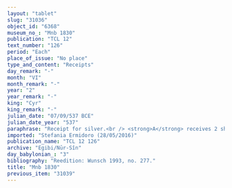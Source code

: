 ```yaml
---
layout: "tablet"
slug: "31036"
object_id: "6368"
museum_no_: "Mnb 1830"
publication: "TCL 12"
text_number: "126"
period: "Each"
place_of_issue: "No place"
type_and_content: "Receipts"
day_remark: "-"
month: "VI"
month_remark: "-"
year: "2"
year_remark: "-"
king: "Cyr"
king_remark: "-"
julian_date: "07/09/537 BCE"
julian_date_year: "537"
paraphrase: "Receipt for silver.<br /> <strong>A</strong> receives 2 shekels of silver from <strong>B</strong>. Names of 2 witnesses (introduced by <em>ina u</em><em>&scaron;uzzi</em>). No name of the scribe.<br /> &nbsp;<br /> <strong>A </strong>= Nergal-u&scaron;allim/&Scaron;ama&scaron;-zēra-u&scaron;ab&scaron;i; <strong>B </strong>= Iddin-Marduk/Iqī&scaron;āya(//Nūr-S&icirc;n)"
imported: "Stefania Ermidoro (28/05/2016)"
publication_name: "TCL 12 126"
archive: "Egibi/Nūr-Sîn"
day_babylonian_: "3"
bibliography: "Reedition: Wunsch 1993, no. 277."
title: "Mnb 1830"
previous_item: "31039"
---
```

